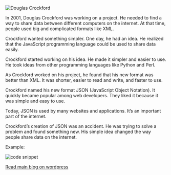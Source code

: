 ![Douglas Crockford](https://agunechembaekene.wordpress.com/wp-content/uploads/2025/01/douglas_crockford_february_2013.jpg?w=1024)

In 2001, Douglas Crockford was working on a project. He needed to find a way to share data between different computers on the internet. At that time, people used big and complicated formats like XML.

Crockford wanted something simpler. One day, he had an idea. He realized that the JavaScript programming language could be used to share data easily.

Crockford started working on his idea. He made it simpler and easier to use. He took ideas from other programming languages like Python and Perl.

As Crockford worked on his project, he found that his new format was better than XML. It was shorter, easier to read and write, and faster to use.

Crockford named his new format JSON (JavaScript Object Notation). It quickly became popular among web developers. They liked it because it was simple and easy to use.

Today, JSON is used by many websites and applications. It’s an important part of the internet.

Crockford’s creation of JSON was an accident. He was trying to solve a problem and found something new. His simple idea changed the way people share data on the internet.

Example:

![code snippet](https://agunechembaekene.wordpress.com/wp-content/uploads/2025/01/screenshot.png?w=1024)

[Read main blog on wordpress](https://agunechembaekene.wordpress.com/2025/03/15/tutorial-what-is-json-how-douglas-crockford-created-json/)
